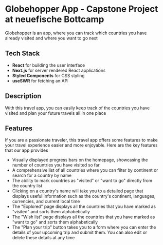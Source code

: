 # Globehopper App - Capstone Project at neuefische Bottcamp

Globehopper is an app, where you can track which countries you have already visited and where you want to go next

## Tech Stack

- **React** for building the user interface
- **Next.js** for server rendered React applications
- **Styled Components** for CSS styling
- **useSWR** for fetching an API

## Description

With this travel app, you can easily keep track of the countries you have visited and plan your future travels all in one place

## Features

If you are a passionate traveler, this travel app offers some features to make your travel experience easier and more enjoyable. Here are the key features that our app provides

- Visually displayed progress bars on the homepage, showcasing the number of countries you have visited so far
- A comprehensive list of all countries where you can filter by continent or search for a country by name
- The ability to mark countries as "visited" or "want to go" directly from the country list
- Clicking on a country's name will take you to a detailed page that displays useful information such as the country's continent, languages, currencies, and current local time
- The "Explored" page displays all the countries that you have marked as "visited" and sorts them alphabetically
- The "Wish list" page displays all the countries that you have marked as "want to go" and sorts them alphabetically
- The "Plan your trip" button takes you to a form where you can enter the details of your upcoming trip and submit them. You can also edit or delete these details at any time
